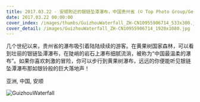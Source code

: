```yaml
---
title: 2017.03.22 - 安顺附近的银链坠潭瀑布，中国贵州省 (© Top Photo Group/Getty Images)
date: 2017.03.22 00:00:00
cover_index: /images/thumbs/GuizhouWaterfall_ZH-CN10955906714_533x300.jpg
cover_detail: /images/GuizhouWaterfall_ZH-CN10955906714_1920x1080.jpg
---
```


几个世纪以来，贵州省的瀑布吸引着陆陆续续的游客。在黄果树国家森林，可以看到壮丽的银链坠潭瀑布，在陡峭的岩石上瀑布细腻流淌，被称为“中国最温柔的瀑布”。如果你喜欢刺激的冒险，你可以步行到黄果树瀑布，远远的你便能听见银链坠潭瀑布那如银铃般的巨大落地声！

亚洲, 中国, 安顺

![GuizhouWaterfall](/images/GuizhouWaterfall_ZH-CN10955906714_1920x1080.jpg)
